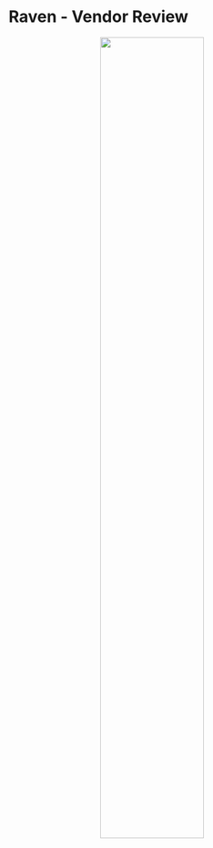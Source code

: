 # Raven - Vendor Review
<p align="center">
  <img src="https://github.com/toandaosjsu/CS160/blob/master/img/raven.PNG" width="60%" height="60%">
</p>

